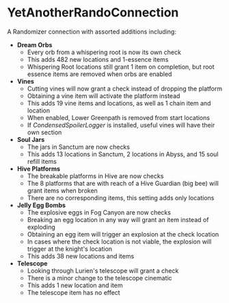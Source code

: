 # YetAnotherRandoConnection

A Randomizer connection with assorted additions including:
- **Dream Orbs**
	- Every orb from a whispering root is now its own check
	- This adds 482 new locations and 1-essence items
	- Whispering Root locations still grant 1 item on completion, but root essence items are removed when orbs are enabled
- **Vines**
	- Cutting vines will now grant a check instead of dropping the platform
	- Obtaining a vine item will activate the platform instead
	- This adds 19 vine items and locations, as well as 1 chain item and location
	- When enabled, Lower Greenpath is removed from start locations
	- If *CondensedSpoilerLogger* is installed, useful vines will have their own section
- **Soul Jars**
	- The jars in Sanctum are now checks
	- This adds 13 locations in Sanctum, 2 locations in Abyss, and 15 soul refill items
- **Hive Platforms**
	- The breakable platforms in Hive are now checks
	- The 8 platforms that are with reach of a Hive Guardian (big bee) will grant items when broken
	- There are no corresponding items, this setting adds only locations
- **Jelly Egg Bombs**
	- The explosive eggs in Fog Canyon are now checks
	- Breaking an egg location in any way will grant an item instead of exploding
	- Obtaining an egg item will trigger an explosion at the check location
	- In cases where the check location is not viable, the explosion will trigger at the knight's location
	- This adds 38 new locations and items
- **Telescope**
	- Looking through Lurien's telescope will grant a check
	- There is a minor change to the telescope cinematic
	- This adds 1 new location and item
	- The telescope item has no effect